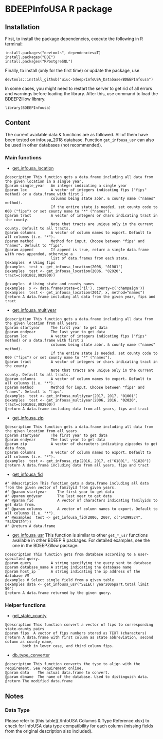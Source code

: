 # BDEEPInfoUSA R package

## Installation
First, to install the package dependencies, execute the following in R terminal:
```
install.packages("devtools", dependencies=T)
install.packages("DBI")
install.packages("RPostgreSQL")
```

Finally, to install (only for the first time) or update the package, use:
```
devtools::install_github("uiuc-bdeep/InfoUSA_Database/BDEEPInfousa")
```

In some cases, you might need to restart the server to get rid of all errors and warnings before loading the library. After this, use command to load the BDEEPZillow library.
```
library(BDEEPInfousa)
```

## Content
The current available data & functions are as followed. All of them have been tested on infousa_2018 database. Function `get_infousa_usr` can also be used in other databases (not recommended).

### Main functions
* [get_infousa_location](./R/infousa.R)
```
@description This function gets a data.frame including all data from the given location in a single year.
@param single_year   An integer indicating a single year
@param loc           A vector of integers indicating fips ("fips" method) or a data.frame with first 2
                     columns being state abbr. & county name ("names" method).
                     If the entire state is needed, set county code to 000 ("fips") or set county name to "*" ("names").
@param tract         A vector of integers or chars indicating tract in the county.
                     Note that tracts are unique only in the current county. Default to all tracts.
@param columns       A vector of column names to export. Default to all columns (i.e. "*").
@param method        Method for input. Choose between "fips" and "names". Default to "fips".
@param append        If append is true, return a single data.frame with rows appended, otherwise a
                     list of data.frames from each state.
@examples  # Using fips
@examples  test <- get_infousa_location(2006, "01001")
@examples  test <- get_infousa_location(2006, "02020", tract=c(001802,002900))

@examples  # Using state and county names
@examples  x <- data.frame(state=c('il'), county=c('champaign'))
@examples  test <- get_infousa_location(2017, x, method="names")
@return A data.frame including all data from the given year, fips and tract
```
* [get_infousa_multiyear](./R/infousa.R)
```
@description This function gets a data.frame including all data from the given location from all years.
@param startyear     The first year to get data
@param endyear       The last year to get data
@param loc           A vector of integers indicating fips ("fips" method) or a data.frame with first 2
                     columns being state abbr. & county name ("names" method).
                     If the entire state is needed, set county code to 000 ("fips") or set county name to "*" ("names").
@param tract         A vector of integers or chars indicating tract in the county.
                     Note that tracts are unique only in the current county. Default to all tracts.
@param columns       A vector of column names to export. Default to all columns (i.e. "*").
@param method        Method for input. Choose between "fips" and "names". Default to "fips".
@examples  test <- get_infousa_multiyear(2017, 2017, "01001")
@examples  test <- get_infousa_multiyear(2006, 2016, "02020", tract=c(001802,002900))
@return A data.frame including data from all years, fips and tract
```
* [get_infousa_zip](./R/infousa.R)
```
@description This function gets a data.frame including all data from the given location from all years.
@param startyear     The first year to get data
@param endyear       The last year to get data
@param zip           A vector of characters indicating zipcodes to get data from.
@param columns       A vector of column names to export. Default to all columns (i.e. "*").
@examples  test <- get_infousa_zip(2016, 2017, c("61801", "61820"))
@return A data.frame including data from all years, fips and tract
```
* [get_infousa_fid](./R/infousa.R)
```
#' @description This function gets a data.frame including all data from the given vector of familyid from given years.
#' @param startyear     The first year to get data
#' @param endyear       The last year to get data
#' @param fid           A vector of characters indicating familyids to get data from.
#' @param columns       A vector of column names to export. Default to all columns (i.e. "*").
#' @examples  test <- get_infousa_fid(2006, 2007, c("54299524", "54320129"))
#' @return A data.frame
```
* [get_infousa_usr](./R/infousa.R)
This function is similar to other `get_*_usr` functions available in other BDEEP R packages. For detailed examples, see the one in the BDEEPZillow package.

```
@description This function gets from database according to a user-specified query.
@param query         A string specifying the query sent to database
@param database_name A string indicating the database name
@param host_ip       A string indicating the ip address of the database VM
@examples # Select single field from a given table
@examples data <- get_infousa_usr("SELECT year2006part.total limit 50")
@return A data.frame returned by the given query.
```

### Helper functions
* [get_state_county](./R/county_state_fips_table.R)
```
@description This function convert a vector of fips to corresponding state-county pairs
@param fips  A vector of fips numbers stored as TEXT (characters)
@return A data.frame with first column as state abbreviation, second column as county name,
        both in lower case, and third column fips.
```

* [db_type_converter](./R/converter.R)
```
@description This function converts the type to align with the requirement. See requirement online.
@param data    The actual data.frame to convert.
@param dbname  The name of the database. Used to distinguish data.
@return The modified data.frame
```
## Notes
### Data Type
Please refer to [this table](./InfoUSA Columns & Type Reference.xlsx) to check for InfoUSA data type compatibility for each column (missing fields from the original description also included).
